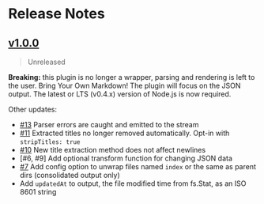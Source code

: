 # Release Notes

## [v1.0.0]

> Unreleased

**Breaking:** this plugin is no longer a wrapper, parsing and rendering is left to the user. Bring Your Own Markdown! The plugin will focus on the JSON output. The latest or LTS (v0.4.x) version of Node.js is now required.

Other updates:

- [#13] Parser errors are caught and emitted to the stream
- [#11] Extracted titles no longer removed automatically. Opt-in with `stripTitles: true`
- [#10] New title extraction method does not affect newlines
- [#6, #9] Add optional transform function for changing JSON data
- [#7] Add config option to unwrap files named `index` or the same as parent dirs (consolidated output only)
- Add `updatedAt` to output, the file modified time from fs.Stat, as an ISO 8601 string

[#13]: https://github.com/sparkartgroup/gulp-markdown-to-json/issues/13
[#11]: https://github.com/sparkartgroup/gulp-markdown-to-json/issues/11
[#10]: https://github.com/sparkartgroup/gulp-markdown-to-json/issues/10
[#6]: https://github.com/sparkartgroup/gulp-markdown-to-json/issues/6
[#7]: https://github.com/sparkartgroup/gulp-markdown-to-json/issues/7
[#9]: https://github.com/sparkartgroup/gulp-markdown-to-json/issues/9
[v1.0.0]: https://github.com/sparkartgroup/gulp-markdown-to-json/compare/v0.4.0...v1.0.0

